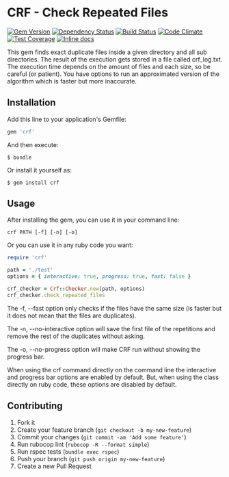 # CRF - Check Repeated Files
[![Gem Version](https://badge.fury.io/rb/crf.svg)](https://badge.fury.io/rb/crf)
[![Dependency Status](https://gemnasium.com/alebian/crf.svg)](https://gemnasium.com/alebian/crf)
[![Build Status](https://travis-ci.org/alebian/crf.svg)](https://travis-ci.org/alebian/crf)
[![Code Climate](https://codeclimate.com/github/alebian/crf/badges/gpa.svg)](https://codeclimate.com/github/alebian/crf)
[![Test Coverage](https://codeclimate.com/github/alebian/crf/badges/coverage.svg)](https://codeclimate.com/github/alebian/crf/coverage)
[![Inline docs](http://inch-ci.org/github/alebian/crf.svg)](http://inch-ci.org/github/alebian/crf)

This gem finds exact duplicate files inside a given directory and all sub directories. The result of the execution gets stored in a file called crf_log.txt. The execution time depends on the amount of files and each size, so be careful (or patient). You have options to run an approximated version of the algorithm which is faster but more inaccurate.

## Installation

Add this line to your application's Gemfile:

```ruby
gem 'crf'
```

And then execute:

    $ bundle

Or install it yourself as:

    $ gem install crf

## Usage

After installing the gem, you can use it in your command line:

```
crf PATH [-f] [-n] [-o]
```
Or you can use it in any ruby code you want:

```ruby
require 'crf'

path = './test'
options = { interactive: true, progress: true, fast: false }

crf_checker = Crf::Checker.new(path, options)
crf_checker.check_repeated_files
```

The -f, --fast option only checks if the files have the same size (is faster but it does not mean that the files are duplicates).

The -n, --no-interactive option will save the first file of the repetitions and remove the rest of the duplicates without asking.

The -o, --no-progress option will make CRF run without showing the progress bar.

When using the crf command directly on the command line the interactive and progress bar options are enabled by default. But, when using the class directly on ruby code, these options are disabled by default.

## Contributing

1. Fork it
2. Create your feature branch (`git checkout -b my-new-feature`)
3. Commit your changes (`git commit -am 'Add some feature'`)
4. Run rubocop lint (`rubocop -R --format simple`)
5. Run rspec tests (`bundle exec rspec`)
6. Push your branch (`git push origin my-new-feature`)
7. Create a new Pull Request
